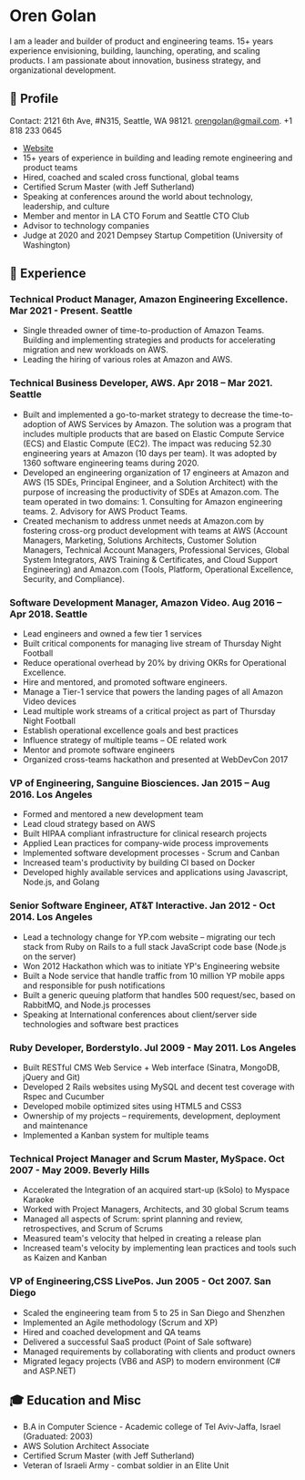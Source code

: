 # Oren Golan
I am a leader and builder of product and engineering teams. 15+ years experience envisioning, building, launching, operating, and scaling products. I am passionate about innovation, business strategy, and organizational development.

## 👤 Profile

Contact: 2121 6th Ave, #N315, Seattle, WA 98121. [orengolan@gmail.com](mailto:orengolan@gmail.com). +1 818 233 0645

* [Website](https://oren.github.io/articles)
* 15+ years of experience in building and leading remote engineering and product teams
* Hired, coached and scaled cross functional, global teams
* Certified Scrum Master (with Jeff Sutherland)
* Speaking at conferences around the world about technology, leadership, and culture
* Member and mentor in LA CTO Forum and Seattle CTO Club
* Advisor to technology companies
* Judge at 2020 and 2021 Dempsey Startup Competition (University of Washington)

## 💼 Experience

### Technical Product Manager, Amazon Engineering Excellence. Mar 2021 - Present. Seattle
* Single threaded owner of time-to-production of Amazon Teams. Building and implementing strategies and products for accelerating migration and new workloads on AWS.
* Leading the hiring of various roles at Amazon and AWS.

### Technical Business Developer, AWS. Apr 2018 – Mar 2021. Seattle
* Built and implemented a go-to-market strategy to decrease the time-to-adoption of AWS Services by Amazon. The solution was a program that includes multiple products that are based on Elastic Compute Service (ECS) and Elastic Compute (EC2). The impact was reducing 52.30 engineering years at Amazon (10 days per team). It was adopted by 1360 software engineering teams during 2020.
* Developed an engineering organization of 17 engineers at Amazon and AWS (15 SDEs, Principal Engineer, and a Solution Architect) with the purpose of increasing the productivity of SDEs at Amazon.com. The team operated in two domains: 1. Consulting for Amazon engineering teams. 2. Advisory for AWS Product Teams.
* Created mechanism to address unmet needs at Amazon.com by fostering cross-org product development with teams at AWS (Account Managers, Marketing, Solutions Architects, Customer Solution Managers, Technical Account Managers, Professional Services, Global System Integrators, AWS Training & Certificates, and Cloud Support Engineering) and Amazon.com (Tools, Platform, Operational Excellence, Security, and Compliance).

### Software Development Manager, Amazon Video. Aug 2016 – Apr 2018.   Seattle
* Lead engineers and owned a few tier 1 services
* Built critical components for managing live stream of Thursday Night Football
* Reduce operational overhead by 20% by driving OKRs for Operational Excellence.
* Hire and mentored, and promoted software engineers.
* Manage a Tier-1 service that powers the landing pages of all Amazon Video devices
* Lead multiple work streams of a critical project as part of Thursday Night Football
* Establish operational excellence goals and best practices
* Influence strategy of multiple teams – OE related work
* Mentor and promote software engineers
* Organized cross-teams hackathon and presented at WebDevCon 2017

### VP of Engineering, Sanguine Biosciences. Jan 2015 – Aug 2016.   Los Angeles
* Formed and mentored a new development team
* Lead cloud strategy based on AWS
* Built HIPAA compliant infrastructure for clinical research projects
* Applied Lean practices for company-wide process improvements
* lmplemented software development processes - Scrum and Canban
* Increased team's productivity by building CI based on Docker
* Developed highly available services and applications using Javascript, Node.js, and Golang

### Senior Software Engineer, AT&T Interactive. Jan 2012 - Oct 2014. Los Angeles
* Lead a technology change for YP.com website – migrating our tech stack from Ruby on Rails to a full stack JavaScript code base (Node.js on the server)
* Won 2012 Hackathon which was to initiate YP's Engineering website
* Built a Node service that handle traffic from 10 million YP mobile apps and responsible for push notifications
* Built a generic queuing platform that handles 500 request/sec, based on RabbitMQ, and Node.js processes
* Speaking at International conferences about client/server side technologies and software best practices

### Ruby Developer, Borderstylo. Jul 2009 - May 2011. Los Angeles
* Built RESTful CMS Web Service + Web interface (Sinatra, MongoDB, jQuery and Git)
* Developed 2 Rails websites using MySQL and decent test coverage with Rspec and Cucumber
* Developed mobile optimized sites using HTML5 and CSS3
* Ownership of my projects – requirements, development, deployment and maintenance
* Implemented a Kanban system for multiple teams

### Technical Project Manager and Scrum Master, MySpace. Oct 2007 - May 2009. Beverly Hills
* Accelerated the Integration of an acquired start-up (kSolo) to Myspace Karaoke
* Worked with Project Managers, Architects, and 30 global Scrum teams
* Managed all aspects of Scrum: sprint planning and review, retrospectives, and Scrum of Scrums
* Measured team's velocity that helped in creating a release plan
* Increased team's velocity by implementing lean practices and tools such as Kaizen and Kanban

### VP of Engineering,CSS LivePos. Jun 2005 - Oct 2007. San Diego
* Scaled the engineering team from 5 to 25 in San Diego and Shenzhen
* Implemented an Agile methodology (Scrum and XP)
* Hired and coached development and QA teams
* Delivered a successful SaaS product (Point of Sale software)
* Managed requirements by collaborating with clients and product owners
* Migrated legacy projects (VB6 and ASP) to modern environment (C# and ASP.NET)

## 🎓 Education and Misc
* B.A in Computer Science - Academic college of Tel Aviv-Jaffa, Israel (Graduated: 2003)
* AWS Solution Architect Associate
* Certified Scrum Master (with Jeff Sutherland)
* Veteran of Israeli Army - combat soldier in an Elite Unit
